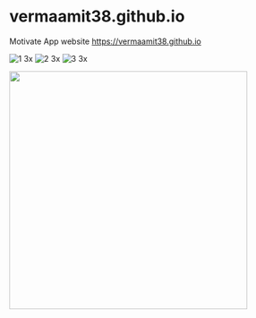 # vermaamit38.github.io
Motivate App website
https://vermaamit38.github.io

![1 3x](https://user-images.githubusercontent.com/14006536/43051240-90d68c6e-8e34-11e8-8598-f4875bfc05ca.png)
![2 3x](https://user-images.githubusercontent.com/14006536/43051251-b25b084c-8e34-11e8-9d7f-2b4f09ecbcc7.png)
![3 3x](https://user-images.githubusercontent.com/14006536/43051256-c045d810-8e34-11e8-8312-6a9cec985fde.png)

</a> <a href="https://itunes.apple.com/us/app/motivate/id1269495142?ls=1&mt=8 "><img src="https://cloud.githubusercontent.com/assets/14006536/25313080/f8d0a752-2844-11e7-83bc-172e8de8c51f.png" width="425"/> </a><br/>
